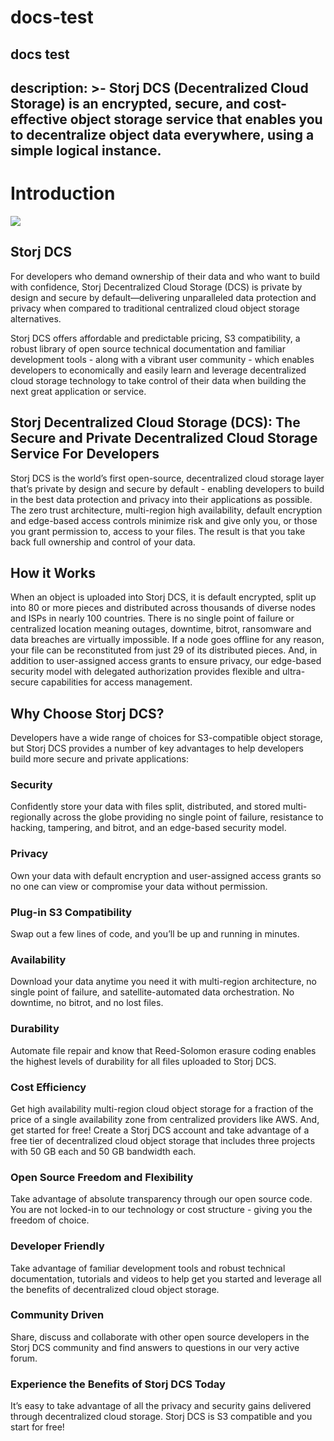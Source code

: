 # docs-test
docs test
---
description: >-
  Storj DCS (Decentralized Cloud Storage) is an encrypted, secure, and
  cost-effective object storage service that enables you to decentralize object
  data everywhere, using a simple logical instance.
---

# Introduction

![](<.gitbook/assets/Storj DCS Logo - Color.svg>)

## Storj DCS&#x20;

For developers who demand ownership of their data and who want to build with confidence, Storj Decentralized Cloud Storage (DCS) is private by design and secure by default—delivering unparalleled data protection and privacy when compared to traditional centralized cloud object storage alternatives.

Storj DCS offers affordable and predictable pricing, S3 compatibility, a robust library of open source technical documentation and familiar development tools - along with a vibrant user community - which enables developers to economically and easily learn and leverage decentralized cloud storage technology to take control of their data when building the next great application or service.

## Storj Decentralized Cloud Storage (DCS): The Secure and Private Decentralized Cloud Storage Service For Developers

Storj DCS is the world’s first open-source, decentralized cloud storage layer that’s private by design and secure by default - enabling developers to build in the best data protection and privacy into their applications as possible. The zero trust architecture, multi-region high availability, default encryption and edge-based access controls minimize risk and give only you, or those you grant permission to, access to your files. The result is that you take back full ownership and control of your data.&#x20;

## How it Works&#x20;

When an object is uploaded into Storj DCS, it is default encrypted, split up into 80 or more pieces and distributed across thousands of diverse nodes and ISPs in nearly 100 countries. There is no single point of failure or centralized location meaning outages, downtime, bitrot, ransomware and data breaches are virtually impossible. If a node goes offline for any reason, your file can be reconstituted from just 29 of its distributed pieces. And, in addition to user-assigned access grants to ensure privacy, our edge-based security model with delegated authorization provides flexible and ultra-secure capabilities for access management.

## Why Choose Storj DCS?&#x20;

Developers have a wide range of choices for S3-compatible object storage, but Storj DCS provides a number of key advantages to help developers build more secure and private applications:

### Security

Confidently store your data with files split, distributed, and stored multi-regionally across the globe providing no single point of failure, resistance to hacking, tampering, and bitrot, and an edge-based security model.

### Privacy

Own your data with default encryption and user-assigned access grants so no one can view or compromise your data without permission.

### Plug-in S3 Compatibility&#x20;

Swap out a few lines of code, and you’ll be up and running in minutes.

### Availability

Download your data anytime you need it with multi-region architecture, no single point of failure, and satellite-automated data orchestration. No downtime, no bitrot, and no lost files.&#x20;

### Durability&#x20;

Automate file repair and know that Reed-Solomon erasure coding enables the highest levels of durability for all files uploaded to Storj DCS.

### Cost Efficiency&#x20;

Get high availability multi-region cloud object storage for a fraction of the price of a single availability zone from centralized providers like AWS. And, get started for free! Create a Storj DCS account and take advantage of a free tier of decentralized cloud object storage that includes three projects with 50 GB each and 50 GB bandwidth each.

### Open Source Freedom and Flexibility

Take advantage of absolute transparency through our open source code. You are not locked-in to our technology or cost structure - giving you the freedom of choice.

### Developer Friendly&#x20;

Take advantage of familiar development tools and robust technical documentation, tutorials and videos to help get you started and leverage all the benefits of decentralized cloud object storage.

### Community Driven

Share, discuss and collaborate with other open source developers in the Storj DCS community and find answers to questions in our very active forum.

### Experience the Benefits of Storj DCS Today

It’s easy to take advantage of all the privacy and security gains delivered through decentralized cloud storage. Storj DCS is S3 compatible and you start for free!


